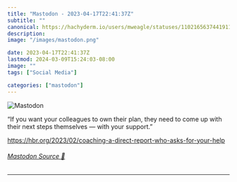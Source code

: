 ```yaml
---
title: "Mastodon - 2023-04-17T22:41:37Z"
subtitle: ""
canonical: https://hachyderm.io/users/mweagle/statuses/110216563744191151
description:
image: "/images/mastodon.png"

date: 2023-04-17T22:41:37Z
lastmod: 2024-03-09T15:24:03-08:00
image: ""
tags: ["Social Media"]

categories: ["mastodon"]
---
```

![Mastodon](/images/mastodon.png)

<p>“If you want your colleagues to own their plan, they need to come up with their next steps themselves — with your support.”</p><p><a href="https://hbr.org/2023/02/coaching-a-direct-report-who-asks-for-your-help" target="_blank" rel="nofollow noopener noreferrer" translate="no"><span class="invisible">https://</span><span class="ellipsis">hbr.org/2023/02/coaching-a-dir</span><span class="invisible">ect-report-who-asks-for-your-help</span></a></p>


###### [Mastodon Source 🐘](https://hachyderm.io/@mweagle/110216563744191151)

___
